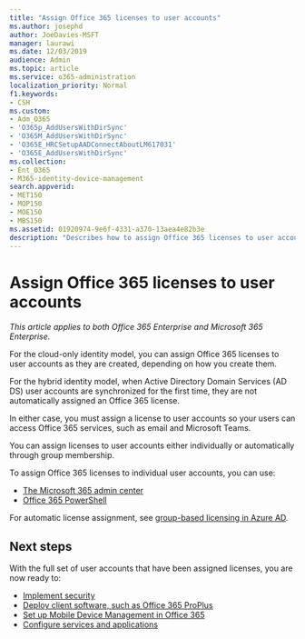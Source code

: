 ```yaml
---
title: "Assign Office 365 licenses to user accounts"
ms.author: josephd
author: JoeDavies-MSFT
manager: laurawi
ms.date: 12/03/2019
audience: Admin
ms.topic: article
ms.service: o365-administration
localization_priority: Normal
f1.keywords:
- CSH
ms.custom: 
- Adm_O365
- 'O365p_AddUsersWithDirSync'
- 'O365M_AddUsersWithDirSync'
- 'O365E_HRCSetupAADConnectAboutLM617031'
- 'O365E_AddUsersWithDirSync'
ms.collection:
- Ent_O365
- M365-identity-device-management
search.appverid:
- MET150
- MOP150
- MOE150
- MBS150
ms.assetid: 01920974-9e6f-4331-a370-13aea4e82b3e
description: "Describes how to assign Office 365 licenses to user accounts, either individually or based on group membership."
---
```


# Assign Office 365 licenses to user accounts

*This article applies to both Office 365 Enterprise and Microsoft 365 Enterprise.*

For the cloud-only identity model, you can assign Office 365 licenses to user accounts as they are created, depending on how you create them.

For the hybrid identity model, when Active Directory Domain Services (AD DS) user accounts are synchronized for the first time, they are not automatically assigned an Office 365 license.

In either case, you must assign a license to user accounts so your users can access Office 365 services, such as email and Microsoft Teams.

You can assign licenses to user accounts either individually or automatically through group membership.

To assign Office 365 licenses to individual user accounts, you can use:

- [The Microsoft 365 admin center](https://docs.microsoft.com/office365/admin/subscriptions-and-billing/assign-licenses-to-users)
- [Office 365 PowerShell](https://docs.microsoft.com/office365/enterprise/powershell/assign-licenses-to-user-accounts-with-office-365-powershell)

For automatic license assignment, see [group-based licensing in Azure AD](https://docs.microsoft.com/azure/active-directory/fundamentals/active-directory-licensing-whatis-azure-portal).

## Next steps

With the full set of user accounts that have been assigned licenses, you are now ready to:

- [Implement security](https://docs.microsoft.com/microsoft-365/security/office-365-security/security-roadmap)
- [Deploy client software, such as Office 365 ProPlus](https://docs.microsoft.com/DeployOffice/deployment-guide-for-office-365-proplus)
- [Set up Mobile Device Management in Office 365](https://support.office.com/article/set-up-mobile-device-management-mdm-in-office-365-dd892318-bc44-4eb1-af00-9db5430be3cd)
- [Configure services and applications](configure-services-and-applications.md)
